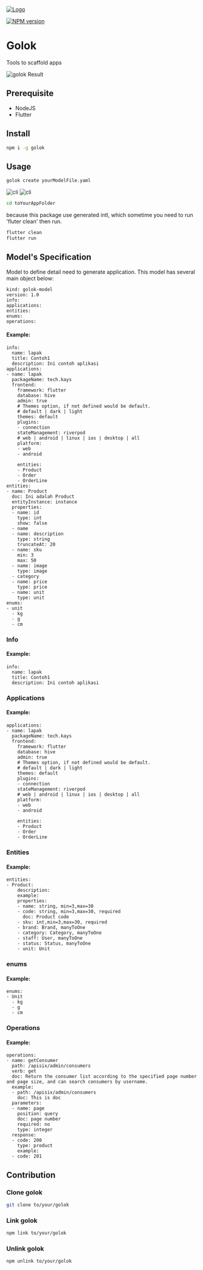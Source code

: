 [![Logo][golok-logo]][golok-url]

[![NPM version][npm-image]][npm-url] 

# Golok 
Tools to scaffold apps

![golok Result][golok-result]

## Prerequisite
- NodeJS
- Flutter

## Install
```bash
npm i -g golok
```

## Usage
```bash
golok create yourModelFile.yaml
```
![cli][golok-cli]
![cli][golok-cli-end]


```bash
cd toYourAppFolder
```
because this package use generated intl, which sometime you need to run 'fluter clean' then run.
```bash
flutter clean
flutter run
```

## Model's Specification 
Model to define detail need to generate application.
This model has several main object below:
```
kind: golok-model
version: 1.0
info:
applications:
entities:
enums:
operations:
```

#### Example:
```
info:
  name: lapak
  title: Contoh1
  description: Ini contoh aplikasi
applications:
- name: lapak
  packageName: tech.kays
  frontend:
    framework: flutter
    database: hive
    admin: true
    # Themes option, if not defined would be default.  
    # default | dark | light
    themes: default
    plugins:
    - connection
    stateManagement: riverpod
    # web | android | linux | ios | desktop | all
    platform:
    - web
    - android

    entities:
    - Product
    - Order
    - OrderLine
entities:
- name: Product
  doc: Ini adalah Product
  entityInstance: instance
  properties:
  - name: id
    type: int
    show: false
  - name
  - name: description
    type: string
    truncateAt: 20
  - name: sku
    min: 3
    max: 50
  - name: image
    type: image
  - category
  - name: price
    type: price
  - name: unit
    type: unit
enums:
- unit
  - kg
  - g
  - cm
```

### Info

#### Example:
```
info:
  name: lapak
  title: Contoh1
  description: Ini contoh aplikasi
```
### Applications

#### Example:
```
applications:
- name: lapak
  packageName: tech.kays
  frontend:
    framework: flutter
    database: hive
    admin: true
    # Themes option, if not defined would be default.  
    # default | dark | light
    themes: default
    plugins:
    - connection
    stateManagement: riverpod
    # web | android | linux | ios | desktop | all
    platform:
    - web
    - android

    entities:
    - Product
    - Order
    - OrderLine
```
### Entities

#### Example:
```
entities:
- Product: 
    description:
    example: 
    properties:
    - name: string, min=3,max=30
    - code: string, min=3,max=30, required
      doc: Product code  
    - sku: int,min=3,max=30, required
    - brand: Brand, manyToOne
    - category: Category, manyToOne
    - staff: User, manyToOne
    - status: Status, manyToOne
    - unit: Unit
```
### enums

#### Example:
```
enums:
- Unit
  - kg
  - g
  - cm
```
### Operations

#### Example:
```
operations:
- name: getConsumer
  path: /apisix/admin/consumers
  verb: get
  doc: Return the consumer list according to the specified page number and page size, and can search consumers by username.
  example:
  - path: /apisix/admin/consumers
    doc: This is doc
  parameters:
  - name: page	
    position: query	
    doc: page number	
    required: no	
    type: integer
  response:
  - code: 200
    type: product
    example: 
  - code: 201
```


## Contribution

### Clone golok
```bash
git clone to/your/golok
```
### Link golok
```bash
npm link to/your/golok
```

### Unlink golok
```bash
npm unlink to/your/golok
```

[golok-cli]: https://github.com/bhangun/repo-assets/blob/master/golok/snapshot/golok-cli.png
[golok-cli-end]: https://github.com/bhangun/repo-assets/blob/master/golok/snapshot/end-cli.png
[golok-logo]: https://raw.githubusercontent.com/bhangun/repo-assets/master/golok/logo/golok.svg
[golok-url]: https://www.npmjs.com/package/golok
[npm-url]: https://www.npmjs.com/package/golok
[npm-image]: https://badge.fury.io/js/golok.svg
[golok-result]: https://github.com/bhangun/repo-assets/blob/master/golok/snapshot/golok-result.png

